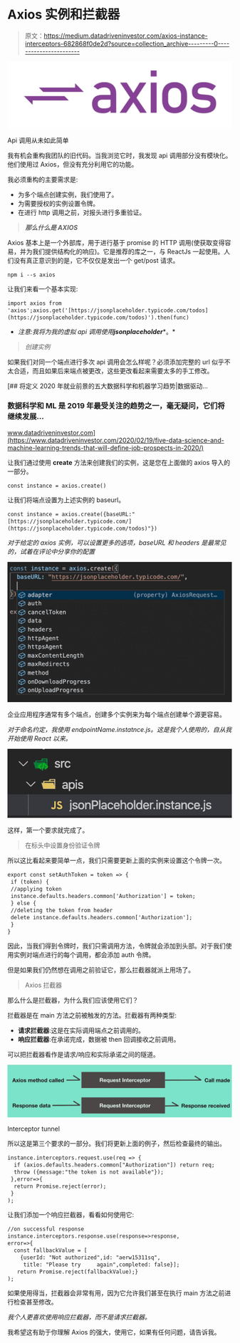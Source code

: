 # Axios 实例和拦截器

> 原文：<https://medium.datadriveninvestor.com/axios-instance-interceptors-682868f0de2d?source=collection_archive---------0----------------------->

![](img/c5821b008f2120d346ed291e6e218337.png)

Api 调用从未如此简单

我有机会重构我团队的旧代码。当我浏览它时，我发现 api 调用部分没有模块化。他们使用过 Axios，但没有充分利用它的功能。

我必须重构的主要需求是:

*   为多个端点创建实例，我们使用了。
*   为需要授权的实例设置令牌。
*   在进行 http 调用之前，对报头进行多重验证。

> ***那么什么是 AXIOS***

Axios 基本上是一个外部库，用于进行基于 promise 的 HTTP 调用(使获取变得容易，并为我们提供结构化的响应)。它是推荐的库之一，与 ReactJs 一起使用。人们没有真正意识到的是，它不仅仅是发出一个 get/post 请求。

```
npm i --s axios
```

让我们来看一个基本实现:

```
import axios from 'axios';axios.get('[https://jsonplaceholder.typicode.com/todos](https://jsonplaceholder.typicode.com/todos)').then(func)
```

* *注意:我将为我的虚拟 api 调用使用****jsonplaceholder****。*

> *创建实例*

如果我们对同一个端点进行多次 api 调用会怎么样呢？必须添加完整的 url 似乎不太合适，而且如果后来端点被更改，这些更改看起来需要太多的手工修改。

[](https://www.datadriveninvestor.com/2020/02/19/five-data-science-and-machine-learning-trends-that-will-define-job-prospects-in-2020/) [## 将定义 2020 年就业前景的五大数据科学和机器学习趋势|数据驱动…

### 数据科学和 ML 是 2019 年最受关注的趋势之一，毫无疑问，它们将继续发展…

www.datadriveninvestor.com](https://www.datadriveninvestor.com/2020/02/19/five-data-science-and-machine-learning-trends-that-will-define-job-prospects-in-2020/) 

让我们通过使用 **create** 方法来创建我们的实例，这是您在上面做的 axios 导入的一部分。

```
const instance = axios.create()
```

让我们将端点设置为上述实例的 baseurl。

```
const instance = axios.create({baseURL:"[https://jsonplaceholder.typicode.com/](https://jsonplaceholder.typicode.com/todos)"})
```

*对于给定的 axios 实例，可以设置更多的选项，baseURL 和 headers 是最常见的，试着在评论中分享你的配置*

![](img/2b1bdb940d13fceccdb3f56f7a381f0e.png)

企业应用程序通常有多个端点，创建多个实例来为每个端点创建单个源更容易。

*对于命名约定，我使用 endpointName.instatnce.js。这是我个人使用的，自从我开始使用 React 以来。*

![](img/e714368f003e5434c09b68e89b2aad7f.png)

这样，第一个要求就完成了。

> 在标头中设置身份验证令牌

所以这比看起来要简单一点，我们只需要更新上面的实例来设置这个令牌一次。

```
export const setAuthToken = token => {
 if (token) {
 //applying token
 instance.defaults.headers.common['Authorization'] = token;
 } else {
 //deleting the token from header
 delete instance.defaults.headers.common['Authorization'];
 }
}
```

因此，当我们得到令牌时，我们只需调用方法，令牌就会添加到头部。对于我们使用实例对端点进行的每个调用，都会添加 auth 令牌。

但是如果我们仍然想在调用之前验证它，那么拦截器就派上用场了。

> Axios 拦截器

那么什么是拦截器，为什么我们应该使用它们？

拦截器是在 main 方法之前被触发的方法。拦截器有两种类型:

*   **请求拦截器**:这是在实际调用端点之前调用的。
*   **响应拦截器**:在承诺完成，数据被 then 回调接收之前调用。

可以把拦截器看作是请求/响应和实际承诺之间的隧道。

![](img/14e28ad0440e81c38383737ec8e39070.png)

Interceptor tunnel

所以这是第三个要求的一部分。我们将更新上面的例子，然后检查最终的输出。

```
instance.interceptors.request.use(req => {
  if (axios.defaults.headers.common["Authorization"]) return req;
  throw ({message:"the token is not available"});
 },error=>{
  return Promise.reject(error);
 }
);
```

让我们添加一个响应拦截器，看看如何使用它:

```
//on successful response
instance.interceptors.response.use(response=>response,
error=>{
  const fallbackValue = [
    {userId: "Not authorized",id: "aerw15311sq",
     title: "Please try     again",completed: false}];
   return Promise.reject(fallbackValue);}
);
```

如果使用得当，拦截器会非常有用，因为它允许我们甚至在执行 main 方法之前进行检查甚至修改。

*我个人更喜欢使用响应拦截器，而不是请求拦截器。*

我希望这有助于你理解 Axios 的强大，使用它，如果有任何问题，请告诉我。